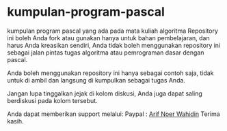 # kumpulan-program-pascal
kumpulan program pascal yang ada pada mata kuliah algoritma
Repository ini boleh Anda fork atau gunakan hanya untuk bahan pembelajaran, dan harus Anda kreasikan sendiri,
Anda tidak boleh menggunakan repository ini sebagai jalan pintas tugas algoritma atau pemrograman dasar dengan pascal.

Anda boleh menggunakan repository ini hanya sebagai contoh saja, tidak untuk di ambil dan langsung di kumpulkan sebagai  tugas Anda.

Jangan lupa tinggalkan jejak di kolom diskusi, Anda juga dapat saling berdiskusi pada kolom tersebut.

Anda dapat memberikan support melalui:
Paypal : <a href="https://paypal.me/panduancode?country.x=ID&locale.x=id_ID">Arif Noer Wahidin</a>
Terima kasih.
